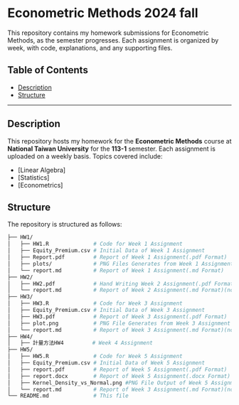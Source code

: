 # Econometric Methods 2024 fall

This repository contains my homework submissions for Econometric Methods, as the semester progresses. Each assignment is organized by week, with code, explanations, and any supporting files.

## Table of Contents

- [Description](#description)
- [Structure](#structure)

---

## Description

This repository hosts my homework for the **Econometric Methods** course at **National Taiwan University** for the **113-1** semester. Each assignment is uploaded on a weekly basis. Topics covered include:

- [Linear Algebra]
- [Statistics]
- [Econometrics]

## Structure

The repository is structured as follows:

```bash
├── HW1/
│   ├── HW1.R              # Code for Week 1 Assignment
│   ├── Equity_Premium.csv # Initial Data of Week 1 Assignment
│   ├── Report.pdf         # Report of Week 1 Assignment(.pdf Format)
│   ├── plots/             # PNG Files Generates from Week 1 Assignment
│   └── report.md          # Report of Week 1 Assignment(.md Format)
├── HW2/
│   ├── HW2.pdf            # Hand Writing Week 2 Assignment(.pdf Format)
│   └── report.md          # Report of Week 2 Assignment(.md Format)(not uploaded yet)
├── HW3/
│   ├── HW3.R              # Code for Week 3 Assignment
│   ├── Equity_Premium.csv # Initial Data of Week 3 Assignment
│   ├── HW3.pdf            # Report of Week 3 Assignment(.pdf Format)
│   ├── plot.png           # PNG File Generates from Week 3 Assignment
│   └── report.md          # Report of Week 3 Assignment(.md Format)(not uploaded yet)
├── HW4/
│   ├── 計量方法HW4         # Week 4 Assignment
├── HW5/
│   ├── HW5.R              # Code for Week 5 Assignment
│   ├── Equity_Premium.csv # Initial Data of Week 5 Assignment
│   ├── report.pdf         # Report of Week 5 Assignment(.pdf Format)
│   ├── report.docx        # Report of Week 5 Assignment(.docx Format)
│   ├── Kernel_Density_vs_Normal.png #PNG File Output of Week 5 Assignment
│   └── report.md          # Report of Week 3 Assignment(.md Format)(not uploaded yet)
└── README.md              # This file
